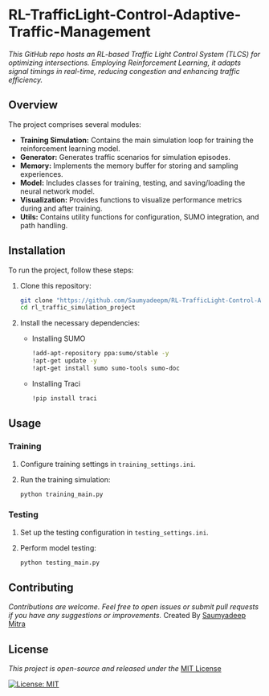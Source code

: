 # RL-TrafficLight-Control-Adaptive-Traffic-Management
_This GitHub repo hosts an RL-based Traffic Light Control System (TLCS) for optimizing intersections. Employing Reinforcement Learning, it adapts signal timings in real-time, reducing congestion and enhancing traffic efficiency._ 


## Overview

The project comprises several modules:

- **Training Simulation:** Contains the main simulation loop for training the reinforcement learning model.
- **Generator:** Generates traffic scenarios for simulation episodes.
- **Memory:** Implements the memory buffer for storing and sampling experiences.
- **Model:** Includes classes for training, testing, and saving/loading the neural network model.
- **Visualization:** Provides functions to visualize performance metrics during and after training.
- **Utils:** Contains utility functions for configuration, SUMO integration, and path handling.

## Installation

To run the project, follow these steps:

1. Clone this repository:

    ```bash
    git clone "https://github.com/Saumyadeepm/RL-TrafficLight-Control-Adaptive-Traffic-Management"
    cd rl_traffic_simulation_project
    ```

2. Install the necessary dependencies:
    - Installing SUMO
      ```bash
      !add-apt-repository ppa:sumo/stable -y
      !apt-get update -y
      !apt-get install sumo sumo-tools sumo-doc
      ```
    - Installing Traci
      ```bash
      !pip install traci
      ```

## Usage

### Training

1. Configure training settings in `training_settings.ini`.
2. Run the training simulation:

    ```bash
    python training_main.py
    ```

### Testing

1. Set up the testing configuration in `testing_settings.ini`.
2. Perform model testing:

    ```bash
    python testing_main.py
    ```
## Contributing
_Contributions are welcome. Feel free to open issues or submit pull requests if you have any suggestions or improvements._
Created By [Saumyadeep Mitra](https://in.linkedin.com/in/saumyadeep-mitra-a64030236)


## License
_This project is open-source and released under the_ [MIT License](https://opensource.org/licenses/MIT)

[![License: MIT](https://img.shields.io/badge/License-MIT-yellow.svg)](https://opensource.org/licenses/MIT)
